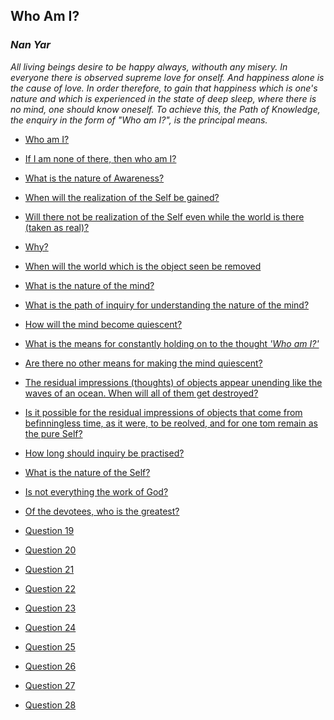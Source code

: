 ## Who Am I?
### _Nan Yar_

_All living beings desire to be happy always, withouth any misery. In everyone there is observed supreme love for onself.
And happiness alone is the cause of love. In order therefore, to gain that happiness which is one's nature and which is
experienced in the state of deep sleep, where there is no mind, one should know oneself. To achieve this, the Path of Knowledge,
the enquiry in the form of "Who am I?", is the principal means._


  * [Who am I?](Question1.md)

  * [If I am none of there, then who am I?](Question2.mind)

  * [What is the nature of Awareness?](Question3.md)

  * [When will the realization of the Self be gained?](Question4.md)

  * [Will there not be realization of the Self even while the world is there (taken as real)?](Question5.md)

  * [Why?](Question6.md)

  * [When will the world which is the object seen be removed](Question7.md)

  * [What is the nature of the mind?](Question8.md)

  * [What is the path of inquiry for understanding the nature of the mind?](Question9.md)

  * [How will the mind become quiescent?](Question10.md)

  * [What is the means for constantly holding on to the thought _'Who am I?'_](Question11.md)

  * [Are there no other means for making the mind quiescent?](Question12.md)

  * [The residual impressions (thoughts) of objects appear unending like the waves of an ocean. When will all of them get destroyed?](Question13.md)

  * [Is it possible for the residual impressions of objects that come from befinningless time, as it were, to be reolved, and for one tom remain as the pure Self?](Question14.md)

  * [How long should inquiry be practised?](Question15.md)

  * [What is the nature of the Self?](Question16.md)

  * [Is not everything the work of God?](Question17.md)

  * [Of the devotees, who is the greatest?](Question18.md)

  * [Question 19]()

  * [Question 20]()

  * [Question 21]()

  * [Question 22]()

  * [Question 23]()

  * [Question 24]()

  * [Question 25]()

  * [Question 26]()

  * [Question 27]()

  * [Question 28]()
